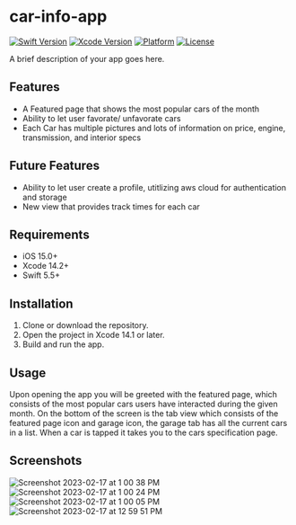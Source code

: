 # car-info-app

[![Swift Version](https://img.shields.io/badge/Swift-5.5-orange.svg)](https://swift.org)
[![Xcode Version](https://img.shields.io/badge/Xcode-14.1-blue.svg)](https://developer.apple.com/xcode/)
[![Platform](https://img.shields.io/badge/platform-iOS%2015.0%20%7C%20macOS%2012.0%20%7C%20watchOS%208.0%20%7C%20tvOS%2015.0-lightgrey.svg)](https://developer.apple.com/ios/)
[![License](https://img.shields.io/badge/license-MIT-green.svg)](https://github.com/<username>/<repo>/blob/main/LICENSE)

A brief description of your app goes here.

## Features

- A Featured page that shows the most popular cars of the month 
- Ability to let user favorate/ unfavorate cars
- Each Car has multiple pictures and lots of information on price, engine, transmission, and interior specs

## Future Features

- Ability to let user create a profile, utitlizing aws cloud for authentication and storage
- New view that provides track times for each car

## Requirements

- iOS 15.0+ 
- Xcode 14.2+
- Swift 5.5+

## Installation

1. Clone or download the repository.
2. Open the project in Xcode 14.1 or later.
3. Build and run the app.

## Usage

Upon opening the app you will be greeted with the featured page, which consists of the most popular cars users have interacted during the given month. 
On the bottom of the screen is the tab view which consists of the featured page icon and garage icon, the garage tab has all the current cars in a list. 
When a car is tapped it takes you to the cars specification page.

## Screenshots

![Screenshot 2023-02-17 at 1 00 38 PM](https://user-images.githubusercontent.com/60243506/219761982-2bf7f30a-4df6-46c4-a22c-0280ce017cd5.jpg)
![Screenshot 2023-02-17 at 1 00 24 PM](https://user-images.githubusercontent.com/60243506/219761988-7cf10f10-e802-4a70-aa41-244148fdcc6a.jpg)
![Screenshot 2023-02-17 at 1 00 05 PM](https://user-images.githubusercontent.com/60243506/219761990-b0208cb2-c1ab-49f4-924d-6e40dcf04a01.jpg)
![Screenshot 2023-02-17 at 12 59 51 PM](https://user-images.githubusercontent.com/60243506/219761994-01765f4b-0f35-48fb-9454-b303ebbc2cfb.jpg)


